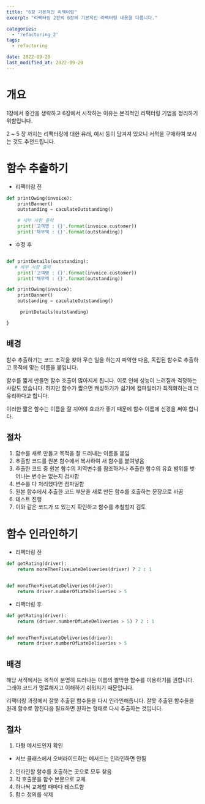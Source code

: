 ```yaml
---
title: "6장 기본적인 리팩터링"
excerpt: "리팩터링 2판의 6장의 기본적인 리팩터링 내용을 다룹니다."

categories:
  - 'refactoring_2'
tags:
  - refactoring

date: 2022-09-20
last_modified_at: 2022-09-20
---
```


# 개요 

1장에서 중간을 생략하고 6장에서 시작하는 이유는 본격적인 리팩터링 기법을 정리하기 위함입니다. 

2 ~ 5 장 까지는 리팩터링에 대한 유래, 예시 등이 담겨져 있으니 서적을 구매하여 보시는 것도 추천드립니다. 

# 함수 추출하기

* 리팩터링 전 
```python 
def printOwing(invoice):
    printBanner()
    outstanding = caculateOutstanding()

    # 세부 사항 출력 
    print('고객명 : {}'.format(invoice.customer))
    print('채무액 : {}'.format(outstanding))


```

* 수정 후 

```python 

def printDetails(outstanding):
   # 세부 사항 출력 
    print('고객명 : {}'.format(invoice.customer))
    print('채무액 : {}'.format(outstanding))

def printOwing(invoice):
    printBanner()
    outstanding = caculateOutstanding()

     printDetails(outstanding)

}
```

## 배경 

함수 추출하기는 코드 조각을 찾아 무슨 일을 하는지 파악한 다음, 독립된 함수로 추출하고 목적에 맞는 이름을 붙입니다. 

함수를 짧게 만들면 함수 호출이 많아지게 됩니다. 
이로 인해 성능이 느려질까 걱정하는 사람도 있습니다. 
하지만 함수가 짧으면 캐싱하기가 쉽기에 컴파일러가 최적화하는데 더 유리하다고 합니다. 

이러한 짧은 함수는 이름을 잘 지어야 효과가 좋기 때문에 함수 이름에 신경을 써야 합니다. 

## 절차 


1. 함수를 새로 만들고 목적을 잘 드러내는 이름을 붙임 
2. 추출할 코드를 원본 함수에서 복사하여 새 함수를 붙여넣음
3. 추출한 코드 중 원본 함수의 지역변수를 참조하거나 추출한 함수의 유효 볌위를 벗어나는 변수는 없는지 검사함
4. 변수를 다 처리했다면 컴파일함 
5. 원본 함수에서 추출한 코드 부분을 새로 만든 함수를 호출하는 문장으로 바꿈 
6. 테스트 진행 
7. 이와 같은 코드가 또 있는지 확인하고 함수를 추철할지 검토 

# 함수 인라인하기 

* 리팩터링 전 

```python
def getRating(driver):
    return moreThenFiveLateDeliveries(driver) ? 2 : 1


def moreThenFiveLateDeliveries(driver):
    return driver.numberOfLateDeliveries > 5
```

* 리팩터링 후 
```python
def getRating(driver):
    return (driver.numberOfLateDeliveries > 5) ? 2 : 1


def moreThenFiveLateDeliveries(driver):
    return driver.numberOfLateDeliveries > 5
```

## 배경 

해당 서적에서는 목적이 분명히 드러나는 이름의 짤막한 함수를 이용하기를 권합니다. 
그래야 코드가 명료해지고 이해하기 쉬워지기 때문입니다. 

리팩터링 과정에서 잘못 추출된 함수들을 다시 인라인해줍니다. 
잘못 추출된 함수들을 원래 함수로 합친다음 필요하면 원하는 형태로 다시 추출하는 것입니다. 

## 절차 

1. 다형 메서드인지 확인
  * 서브 클래스에서 오버라이드하는 메서드는 인라인하면 안됨 
2. 인라인할 함수를 호출하는 곳으로 모두 찾음 
3. 각 호출문을 함수 본문으로 교체 
4. 하나씩 교체할 때마다 테스트함 
5. 함수 정의를 삭제 
